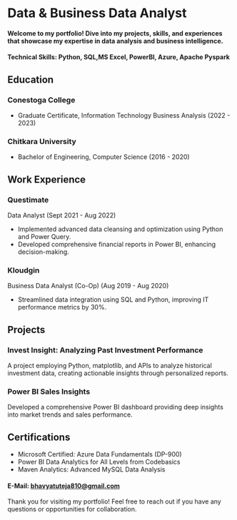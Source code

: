 # Data & Business Data Analyst

#### Welcome to my portfolio! Dive into my projects, skills, and experiences that showcase my expertise in data analysis and business intelligence.

#### Technical Skills: Python, SQL,MS Excel, PowerBI, Azure, Apache Pyspark

## Education
### Conestoga College
- Graduate Certificate, Information Technology Business Analysis (2022 - 2023)
### Chitkara University
- Bachelor of Engineering, Computer Science (2016 - 2020)

## Work Experience
### Questimate
Data Analyst (Sept 2021 - Aug 2022)
- Implemented advanced data cleansing and optimization using Python and Power Query.
- Developed comprehensive financial reports in Power BI, enhancing decision-making.

### Kloudgin
Business Data Analyst (Co-Op) (Aug 2019 - Aug 2020)
- Streamlined data integration using SQL and Python, improving IT performance metrics by 30%.

## Projects
### Invest Insight: Analyzing Past Investment Performance
A project employing Python, matplotlib, and APIs to analyze historical investment data, creating actionable insights through personalized reports.

### Power BI Sales Insights
Developed a comprehensive Power BI dashboard providing deep insights into market trends and sales performance.

## Certifications
- Microsoft Certified: Azure Data Fundamentals (DP-900)
- Power BI Data Analytics for All Levels from Codebasics
- Maven Analytics: Advanced MySQL Data Analysis

#### E-Mail: bhavyatuteja810@gmail.com

Thank you for visiting my portfolio! Feel free to reach out if you have any questions or opportunities for collaboration.
